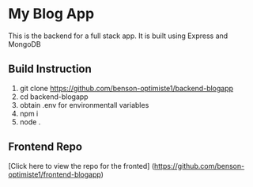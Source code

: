 # My Blog App

This is the backend for a full stack app. It is built using Express and MongoDB

## Build Instruction
1. git clone https://github.com/benson-optimiste1/backend-blogapp
2. cd backend-blogapp
3. obtain .env for environmentall variables
4. npm i 
5. node .

## Frontend Repo
[Click  here to view the repo for the fronted] (https://github.com/benson-optimiste1/frontend-blogapp)